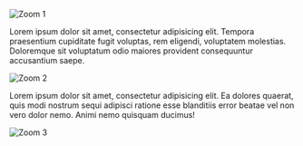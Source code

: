 ![Zoom 1](images/image-1.jpg)

Lorem ipsum dolor sit amet, consectetur adipisicing elit. Tempora praesentium cupiditate fugit voluptas, rem eligendi, voluptatem molestias. Doloremque sit voluptatum odio maiores provident consequuntur accusantium saepe.

![Zoom 2](images/image-2.jpg)

Lorem ipsum dolor sit amet, consectetur adipisicing elit.
Ea dolores quaerat, quis modi nostrum sequi adipisci ratione esse blanditiis error beatae vel non vero dolor nemo. Animi nemo quisquam ducimus!

![Zoom 3](images/image-3.jpg)
